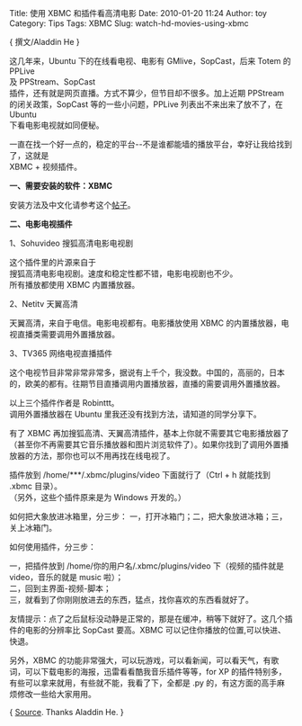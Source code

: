 Title: 使用 XBMC 和插件看高清电影
Date: 2010-01-20 11:24
Author: toy
Category: Tips
Tags: XBMC
Slug: watch-hd-movies-using-xbmc

{ 撰文/Aladdin He }

这几年来，Ubuntu 下的在线看电视、电影有 GMlive，SopCast，后来 Totem 的
PPLive  
及 PPStream、SopCast  
插件，还有就是网页直播。方式不算少，但节目却不很多。加上近期 PPStream  
的闭关政策，SopCast 等的一些小问题，PPLive 列表出不来出来了放不了，在
Ubuntu  
下看电影电视就如同便秘。  

一直在找一个好一点的，稳定的平台--不是谁都能墙的播放平台，幸好让我给找到了，这就是  
XBMC + 视频插件。

**一、需要安装的软件：XBMC**

安装方法及中文化请参考这个[帖子](http://forum.ubuntu.org.cn/viewtopic.php?f=74&t=184521)。

**二、电影电视插件**

1、Sohuvideo 搜狐高清电影电视剧

这个插件里的片源来自于  
搜狐高清电影电视剧。速度和稳定性都不错，电影电视剧也不少。  
所有播放都使用 XBMC 内置播放器。

2、Netitv 天翼高清

天翼高清，来自于电信。电影电视都有。电影播放使用 XBMC
的内置播放器，电视直播类需要调用外置播放器。

3、TV365 网络电视直播插件

这个电视节目非常非常非常多，据说有上千个，我没数。中国的，高丽的，日本的，欧美的都有。往期节目直播调用内置播放器，直播的需要调用外置播放器。

以上三个插件作者是 Robinttt。  
调用外置播放器在 Ubuntu 里我还没有找到方法，请知道的同学分享下。

有了 XBMC
再加搜狐高清、天翼高清插件，基本上你就不需要其它电影播放器了（甚至你不再需要其它音乐播放器和图片浏览软件了）。如果你找到了调用外置播放器的方法，那你也可以不用再找在线电视了。

插件放到 /home/***/.xbmc/plugins/video 下面就行了（Ctrl + h 就能找到
.xbmc 目录）。  
（另外，这些个插件原来是为 Windows 开发的。）

如何把大象放进冰箱里，分三步：
一，打开冰箱门；二，把大象放进冰箱；三，关上冰箱门。

如何使用插件，分三步：

一，把插件放到 /home/你的用户名/.xbmc/plugins/video 下（视频的插件就是
video，音乐的就是 music 啦）；  
二，回到主界面-视频-脚本；  
三，就看到了你刚刚放进去的东西，猛点，找你喜欢的东西看就好了。

友情提示：点了之后鼠标没动静是正常的，那是在缓冲，稍等下就好了。这几个插件的电影的分辨率比
SopCast 要高。XBMC 可以记住你播放的位置,可以快进、快退。

另外，XBMC
的功能非常强大，可以玩游戏，可以看新闻，可以看天气，有歌词，可以下载电影的海报，迅雷看看酷我音乐插件等等，for
XP 的插件特别多，有些可以拿来就用，有些就不能，我看了下，全都是 .py
的，有这方面的高手麻烦修改一些给大家用用。

{
[Source](http://forum.ubuntu.org.cn/viewtopic.php?f=74&t=253389&p=1694017#p1694017).
Thanks Aladdin He. }
